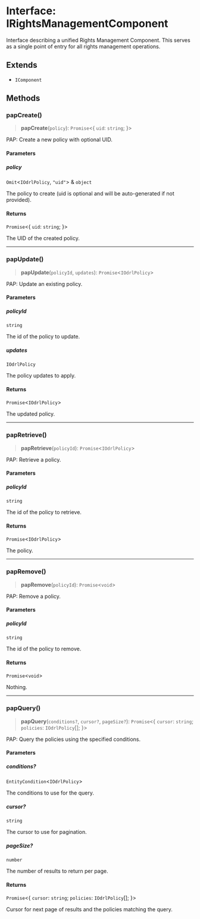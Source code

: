 # Interface: IRightsManagementComponent

Interface describing a unified Rights Management Component.
This serves as a single point of entry for all rights management operations.

## Extends

- `IComponent`

## Methods

### papCreate()

> **papCreate**(`policy`): `Promise`\<\{ `uid`: `string`; \}\>

PAP: Create a new policy with optional UID.

#### Parameters

##### policy

`Omit`\<`IOdrlPolicy`, `"uid"`\> & `object`

The policy to create (uid is optional and will be auto-generated if not provided).

#### Returns

`Promise`\<\{ `uid`: `string`; \}\>

The UID of the created policy.

***

### papUpdate()

> **papUpdate**(`policyId`, `updates`): `Promise`\<`IOdrlPolicy`\>

PAP: Update an existing policy.

#### Parameters

##### policyId

`string`

The id of the policy to update.

##### updates

`IOdrlPolicy`

The policy updates to apply.

#### Returns

`Promise`\<`IOdrlPolicy`\>

The updated policy.

***

### papRetrieve()

> **papRetrieve**(`policyId`): `Promise`\<`IOdrlPolicy`\>

PAP: Retrieve a policy.

#### Parameters

##### policyId

`string`

The id of the policy to retrieve.

#### Returns

`Promise`\<`IOdrlPolicy`\>

The policy.

***

### papRemove()

> **papRemove**(`policyId`): `Promise`\<`void`\>

PAP: Remove a policy.

#### Parameters

##### policyId

`string`

The id of the policy to remove.

#### Returns

`Promise`\<`void`\>

Nothing.

***

### papQuery()

> **papQuery**(`conditions?`, `cursor?`, `pageSize?`): `Promise`\<\{ `cursor`: `string`; `policies`: `IOdrlPolicy`[]; \}\>

PAP: Query the policies using the specified conditions.

#### Parameters

##### conditions?

`EntityCondition`\<`IOdrlPolicy`\>

The conditions to use for the query.

##### cursor?

`string`

The cursor to use for pagination.

##### pageSize?

`number`

The number of results to return per page.

#### Returns

`Promise`\<\{ `cursor`: `string`; `policies`: `IOdrlPolicy`[]; \}\>

Cursor for next page of results and the policies matching the query.
